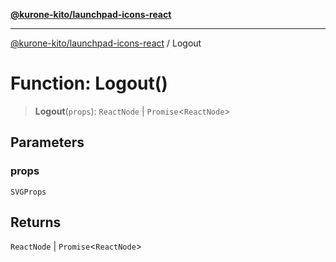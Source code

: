 [**@kurone-kito/launchpad-icons-react**](../README.md)

***

[@kurone-kito/launchpad-icons-react](../globals.md) / Logout

# Function: Logout()

> **Logout**(`props`): `ReactNode` \| `Promise`\<`ReactNode`\>

## Parameters

### props

`SVGProps`

## Returns

`ReactNode` \| `Promise`\<`ReactNode`\>

